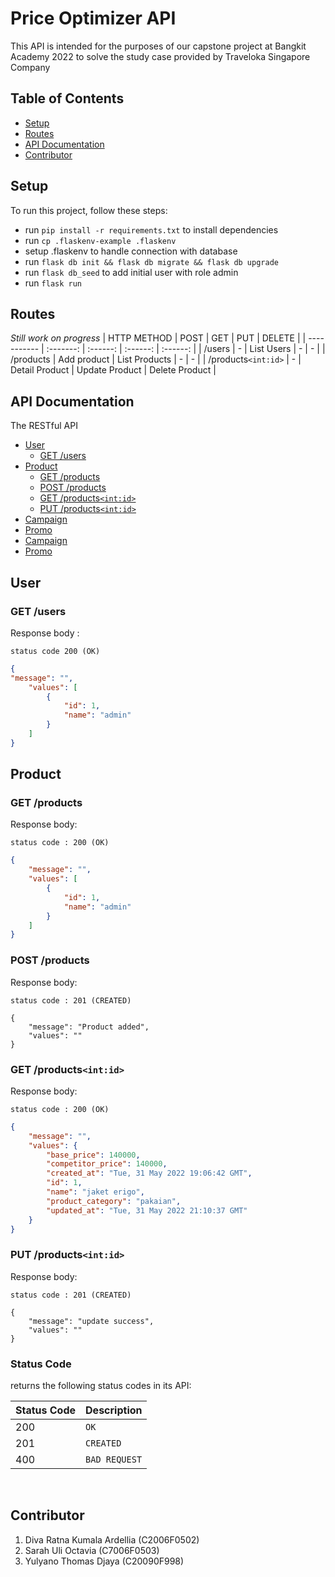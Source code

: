 # Price Optimizer API 

This API is intended for the purposes of our capstone project at Bangkit Academy 2022 to solve the study case provided by Traveloka Singapore Company

## Table of Contents

* [Setup](#setup)
* [Routes](#routes)
* [API Documentation](#api-documentation)
* [Contributor](#contributor)

## Setup

To run this project, follow these steps:

- run `pip install -r requirements.txt` to install dependencies
- run `cp .flaskenv-example .flaskenv`
- setup .flaskenv to handle connection with database
- run `flask db init && flask db migrate && flask db upgrade`
- run `flask db_seed` to add initial user with role admin
- run `flask run`

## Routes

*Still work on progress*
| HTTP METHOD | POST            | GET       | PUT         | DELETE |
| ----------- | :-------: | :------:  | :------:  | :------: |
| /users       | - | List Users | - | - |
| /products  | Add product | List Products | - | - |
| /products`<int:id>`  | - | Detail Product | Update Product | Delete Product |


## API Documentation 

The RESTful API
* [User](#user)
    * [GET /users](#get-users)
* [Product](#product)
    * [GET /products](#get-products)
    * [POST /products](#post-products)
    * [GET /products`<int:id>`](#get-productsintid)
    * [PUT /products`<int:id>`](#put-productsintid)
* [Campaign](#campaign)
* [Promo](#promo)
* [Campaign](#campaign)
* [Promo](#promo)


## User

### GET /users
Response body  :

`status code 200 (OK)`

```json 
{
"message": "",
    "values": [
        {
            "id": 1,
            "name": "admin"
        }
    ]
}
```


## Product

### GET /products

Response body:

`status code : 200 (OK)`
```json
{
    "message": "",
    "values": [
        {
            "id": 1,
            "name": "admin"
        }
    ]
}
```
### POST /products

Response body:

`status code : 201 (CREATED)`
```
{
    "message": "Product added",
    "values": ""
}
``` 


### GET /products`<int:id>`

Response body:

`status code : 200 (OK)`
```json
{
    "message": "",
    "values": {
        "base_price": 140000,
        "competitor_price": 140000,
        "created_at": "Tue, 31 May 2022 19:06:42 GMT",
        "id": 1,
        "name": "jaket erigo",
        "product_category": "pakaian",
        "updated_at": "Tue, 31 May 2022 21:10:37 GMT"
    }
}
```

### PUT /products`<int:id>`

Response body:

`status code : 201 (CREATED)`

```
{
    "message": "update success",
    "values": ""
}
```

### Status Code
returns the following status codes in its API:

| Status Code | Description |
| :--- | :--- |
| 200 | `OK` |
| 201 | `CREATED` |
| 400 | `BAD REQUEST` |

<br>

## Contributor

1. Diva Ratna Kumala Ardellia (C2006F0502)
2. Sarah Uli Octavia          (C7006F0503)
3. Yulyano Thomas Djaya       (C20090F998)


